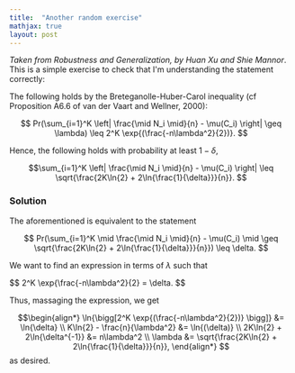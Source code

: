 ```yaml
---
title:  "Another random exercise"
mathjax: true
layout: post
---
```


*Taken from Robustness and Generalization, by Huan Xu and Shie Mannor*. This is a simple exercise to check that I'm understanding the statement correctly:

The following holds by the Breteganolle-Huber-Carol inequality (cf Proposition A6.6 of van der Vaart and Wellner,
2000):

$$
Pr(\sum_{i=1}^K \left| \frac{\mid N_i \mid}{n} - \mu(C_i) \right| \geq \lambda) \leq 2^K \exp{(\frac{-n\lambda^2}{2})}.
$$

Hence, the following holds with probability at least $1 − \delta$,

$$\sum_{i=1}^K \left| \frac{\mid N_i \mid}{n} - \mu(C_i) \right| \leq \sqrt{\frac{2K\ln{2} + 2\ln{\frac{1}{\delta}}}{n}}.
$$

### Solution

The aforementioned is equivalent to the statement

$$
Pr(\sum_{i=1}^K \mid \frac{\mid N_i \mid}{n} - \mu(C_i) \mid \geq \sqrt{\frac{2K\ln{2} + 2\ln{\frac{1}{\delta}}}{n}}) \leq \delta.
$$

We want to find an expression in terms of $\lambda$ such that 

$$
2^K \exp{\frac{-n\lambda^2}{2} = \delta.
$$

Thus, massaging the expression, we get

$$\begin{align*}
\ln{\bigg[2^K \exp{(\frac{-n\lambda^2}{2})} \bigg]} &= \ln{\delta} \\
K\ln{2} - \frac{n}{\lambda^2} &= \ln{(\delta)} \\
2K\ln{2} + 2\ln{\delta^{-1}} &= n\lambda^2 \\
\lambda &= \sqrt{\frac{2K\ln{2} + 2\ln{\frac{1}{\delta}}}{n}},
\end{align*}
$$
as desired.




